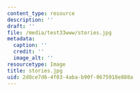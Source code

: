 ```yaml
---
content_type: resource
description: ''
draft: ''
file: /media/test33www/stories.jpg
metadata:
  caption: ''
  credit: ''
  image_alt: ''
resourcetype: Image
title: stories.jpg
uid: 2d8ce7d6-4f03-4aba-b90f-0675918e888a
---
```

